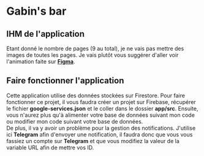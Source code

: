 # Gabin's bar

## IHM de l'application

Etant donné le nombre de pages (9 au total), je ne vais pas mettre des images de toutes les pages. Je vais plutôt vous suggérer d'aller voir l'animation faite sur [**Figma**](https://www.figma.com/proto/vsQE5LXKEbVfaEyX3VnPvR/Untitled?node-id=1-2&t=BFwAuN2I08onTt9e-0&scaling=scale-down&page-id=0%3A1&starting-point-node-id=1%3A2). 

## Faire fonctionner l'application

Cette application utilise des données stockées sur Firestore. Pour faire fonctionner ce projet, il vous faudra créer un projet sur Firebase, récupérer le fichier **google-services.json** et le coller dans le dossier **app/src**. Ensuite, vous n'aurez plus qu'à alimenter votre base de données suivant mon code ou modifier mon code suivant votre base de données.  
De plus, il va y avoir un problème pour la gestion des notifications. J'utilise ici **Telegram** afin d'envoyer une notification, il faudra donc que vous vous fassiez un compte sur **Telegram** et que vous modifiez la valeur de la variable URL afin de mettre vos ID.

